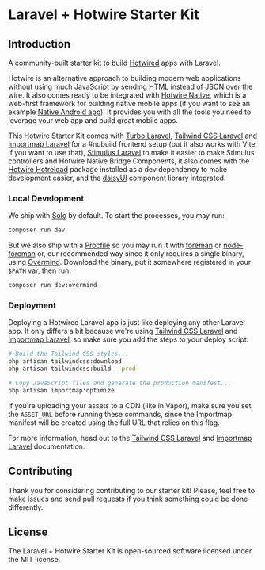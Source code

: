 # Laravel + Hotwire Starter Kit

## Introduction

A community-built starter kit to build [Hotwired](https://hotwired.dev/) apps with Laravel.

Hotwire is an alternative approach to building modern web applications without using much JavaScript by sending HTML instead of JSON over the wire. It also comes ready to be integrated with [Hotwire Native](https://native.hotwired.dev/), which is a web-first framework for building native mobile apps (if you want to see an example [Native Android app](https://github.com/hotwired-laravel/hotwire-starter-kit-android-example)). It provides you with all the tools you need to leverage your web app and build great mobile apps.

This Hotwire Starter Kit comes with [Turbo Laravel](https://turbo-laravel.com/), [Tailwind CSS Laravel](https://github.com/tonysm/tailwindcss-laravel) and [Importmap Laravel](https://github.com/tonysm/importmap-laravel) for a #nobuild frontend setup (but it also works with Vite, if you want to use that), [Stimulus Laravel](https://github.com/hotwired-laravel/stimulus-laravel) to make it easier to make Stimulus controllers and Hotwire Native Bridge Components, it also comes with the [Hotwire Hotreload](https://github.com/hotwired-laravel/hotreload) package installed as a dev dependency to make development easier, and the [daisyUI](https://daisyui.com/) component library integrated.

### Local Development

We ship with [Solo](https://github.com/soloterm/solo) by default. To start the processes, you may run:

```bash
composer run dev
```

But we also ship with a [Procfile](./Procfile) so you may run it with [foreman](https://github.com/ddollar/foreman) or [node-foreman](https://github.com/strongloop/node-foreman) or, our recommended way since it only requires a single binary, using [Overmind](https://github.com/DarthSim/overmind). Download the binary, put it somewhere registered in your `$PATH` var, then run:

```bash
composer run dev:overmind
```

### Deployment

Deploying a Hotwired Laravel app is just like deploying any other Laravel app. It only differs a bit because we're using [Tailwind CSS Laravel](https://github.com/tonysm/tailwindcss-laravel) and [Importmap Laravel](https://github.com/tonysm/importmap-laravel), so make sure you add the steps to your deploy script:

```bash
# Build the Tailwind CSS styles...
php artisan tailwindcss:download
php artisan tailwindcss:build --prod

# Copy JavaScript files and generate the production manifest...
php artisan importmap:optimize
```

If you're uploading your assets to a CDN (like in Vapor), make sure you set the `ASSET_URL` before running these commands, since the Importmap manifest will be created using the full URL that relies on this flag.

For more information, head out to the [Tailwind CSS Laravel](https://github.com/tonysm/tailwindcss-laravel#deploying-your-app) and [Importmap Laravel](https://github.com/tonysm/importmap-laravel) documentation.

## Contributing

Thank you for considering contributing to our starter kit! Please, feel free to make issues and send pull requests if you think something could be done differently.

## License

The Laravel + Hotwire Starter Kit is open-sourced software licensed under the MIT license.

